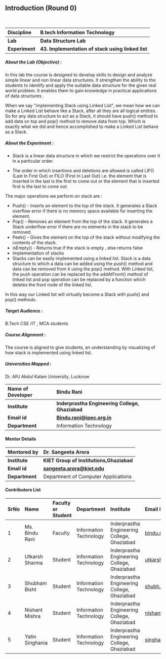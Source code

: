 ## Introduction (Round 0)


<br>

<b>Discipline | <b> B.tech Information Technology
:--|:--|
<b> Lab | <b> Data Structure Lab
<b> Experiment|     <b> 43. Implementation of stack using linked list

<h5> About the Lab (Objective) : </h5>
In this lab the course is designed to develop skills to design and analyze simple linear and non linear data structures. It strengthen the ability to the students to identify and apply the suitable data structure for the given real world problem. It enables them to gain knowledge in practical applications of data structures .

When we say "implementing Stack using Linked List", we mean how we can make a Linked List behave like a Stack, after all they are all logical entities. So for any data structure to act as a Stack, it should have push() method to add data on top and pop() method to remove data from top. Which is exactly what we did and hence accomplished to make a Linked List behave as a Stack.


<h5> About the Experiment : </h5>

- Stack is a linear data structure in which we restrict the operations over it in a particular order.

- The order in which insertions and deletions are allowed is called LIFO (Last In First Out) or FILO (First In Last Out) i.e. the element that is inserted in the last is the first to come out or the element that is inserted first is the last to come out.

The major operations we perform on stack are :
- Push() - Inserts an element to the top of the stack. It generates a Stack overflow error if there is no memory space available for inserting the element.
- Pop() - Removes an element from the top of the stack. It generates a Stack underflow error if there are no elements in the stack to be removed.
- Peek() - Gives the element on the top of the stack without modifying the contents of the stack.
- isEmpty() - Returns true if the stack is empty , else returns false
- Implementation of stacks
- Stacks can be easily implemented using a linked list. Stack is a data structure to which a data can be added using the push() method and data can be removed from it using the pop() method. With Linked list, the push operation can be replaced by the addAtFront() method of linked list and pop operation can be replaced by a function which deletes the front node of the linked list.

In this way our Linked list will virtually become a Stack with push() and pop() methods.

<h5> Target Audience : </h5>

B.Tech CSE /IT , MCA students

<h5> Course Alignment : </h5>

The course is aligned to give students, an understanding by visualizing of how stack is implemented using linked list.

<h5> Universities Mapped : </h5>

Dr. APJ Abdul Kalam University, Lucknow

<b>Name of Developer | <b> Bindu Rani
:--|:--|
<b> Institute | <b> Inderprastha Engineering College, Ghaziabad
<b> Email id|     <b> Bindu.rani@ipec.org.in
<b> Department |  Information Technology
  
#### Mentor Details

<b>Mentored by | <b> Dr. Sangeeta Arora
:--|:--|
<b> Institute | <b> KIET Group of Institutions,Ghaziabad
<b> Email id|     <b> sangeeta.arora@kiet.edu
<b> Department | Department of Computer Applications

#### Contributors List

SrNo | Name | Faculty or Student | Department| Institute | Email id
:--|:--|:--|:--|:--|:--|
1 | Ms. Bindu Rani | Faculty |  Information Technology | Inderprastha Engineering College, Ghaziabad | bindu.rani@ipec.org.in
2 | Utkarsh Sharma | Student |  Information Technology | Inderprastha Engineering College, Ghaziabad |utkarshstudent1@gmail.com
3 | Shubham Bisht | Student |  Information Technology | Inderprastha Engineering College, Ghaziabad |shubh.manu44@gmail.com
4 | Nishant Mishra| Student |  Information Technology | Inderprastha Engineering College, Ghaziabad |nishantmishra9910@gmail.com
5 | Yatin Singhania | Student |  Information Technology | Inderprastha Engineering College, Ghaziabad |singhaniayatin27@gmail.com

<br>


